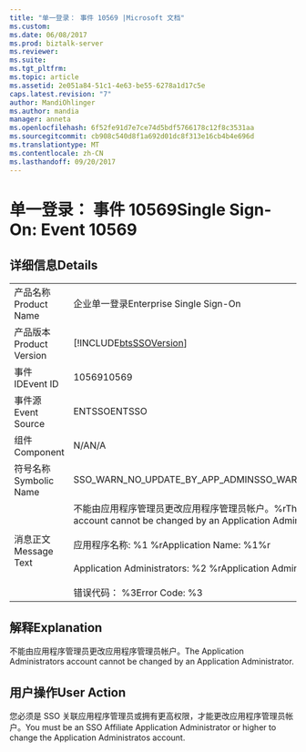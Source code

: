```yaml
---
title: "单一登录： 事件 10569 |Microsoft 文档"
ms.custom: 
ms.date: 06/08/2017
ms.prod: biztalk-server
ms.reviewer: 
ms.suite: 
ms.tgt_pltfrm: 
ms.topic: article
ms.assetid: 2e051a84-51c1-4e63-be55-6278a1d17c5e
caps.latest.revision: "7"
author: MandiOhlinger
ms.author: mandia
manager: anneta
ms.openlocfilehash: 6f52fe91d7e7ce74d5bdf5766178c12f8c3531aa
ms.sourcegitcommit: cb908c540d8f1a692d01dc8f313e16cb4b4e696d
ms.translationtype: MT
ms.contentlocale: zh-CN
ms.lasthandoff: 09/20/2017
---
```

# <a name="single-sign-on-event-10569"></a><span data-ttu-id="b8eb3-102">单一登录： 事件 10569</span><span class="sxs-lookup"><span data-stu-id="b8eb3-102">Single Sign-On: Event 10569</span></span>
## <a name="details"></a><span data-ttu-id="b8eb3-103">详细信息</span><span class="sxs-lookup"><span data-stu-id="b8eb3-103">Details</span></span>  
  
|||  
|-|-|  
|<span data-ttu-id="b8eb3-104">产品名称</span><span class="sxs-lookup"><span data-stu-id="b8eb3-104">Product Name</span></span>|<span data-ttu-id="b8eb3-105">企业单一登录</span><span class="sxs-lookup"><span data-stu-id="b8eb3-105">Enterprise Single Sign-On</span></span>|  
|<span data-ttu-id="b8eb3-106">产品版本</span><span class="sxs-lookup"><span data-stu-id="b8eb3-106">Product Version</span></span>|[!INCLUDE[btsSSOVersion](../includes/btsssoversion-md.md)]|  
|<span data-ttu-id="b8eb3-107">事件 ID</span><span class="sxs-lookup"><span data-stu-id="b8eb3-107">Event ID</span></span>|<span data-ttu-id="b8eb3-108">10569</span><span class="sxs-lookup"><span data-stu-id="b8eb3-108">10569</span></span>|  
|<span data-ttu-id="b8eb3-109">事件源</span><span class="sxs-lookup"><span data-stu-id="b8eb3-109">Event Source</span></span>|<span data-ttu-id="b8eb3-110">ENTSSO</span><span class="sxs-lookup"><span data-stu-id="b8eb3-110">ENTSSO</span></span>|  
|<span data-ttu-id="b8eb3-111">组件</span><span class="sxs-lookup"><span data-stu-id="b8eb3-111">Component</span></span>|<span data-ttu-id="b8eb3-112">N/A</span><span class="sxs-lookup"><span data-stu-id="b8eb3-112">N/A</span></span>|  
|<span data-ttu-id="b8eb3-113">符号名称</span><span class="sxs-lookup"><span data-stu-id="b8eb3-113">Symbolic Name</span></span>|<span data-ttu-id="b8eb3-114">SSO_WARN_NO_UPDATE_BY_APP_ADMIN</span><span class="sxs-lookup"><span data-stu-id="b8eb3-114">SSO_WARN_NO_UPDATE_BY_APP_ADMIN</span></span>|  
|<span data-ttu-id="b8eb3-115">消息正文</span><span class="sxs-lookup"><span data-stu-id="b8eb3-115">Message Text</span></span>|<span data-ttu-id="b8eb3-116">不能由应用程序管理员更改应用程序管理员帐户。%r</span><span class="sxs-lookup"><span data-stu-id="b8eb3-116">The Application Administrators account cannot be changed by an Application Administrator.%r</span></span><br /><br /> <span data-ttu-id="b8eb3-117">应用程序名称: %1 %r</span><span class="sxs-lookup"><span data-stu-id="b8eb3-117">Application Name: %1%r</span></span><br /><br /> <span data-ttu-id="b8eb3-118">Application Administrators: %2 %r</span><span class="sxs-lookup"><span data-stu-id="b8eb3-118">Application Administrators: %2%r</span></span><br /><br /> <span data-ttu-id="b8eb3-119">错误代码： %3</span><span class="sxs-lookup"><span data-stu-id="b8eb3-119">Error Code: %3</span></span>|  
  
## <a name="explanation"></a><span data-ttu-id="b8eb3-120">解释</span><span class="sxs-lookup"><span data-stu-id="b8eb3-120">Explanation</span></span>  
 <span data-ttu-id="b8eb3-121">不能由应用程序管理员更改应用程序管理员帐户。</span><span class="sxs-lookup"><span data-stu-id="b8eb3-121">The Application Administrators account cannot be changed by an Application Administrator.</span></span>  
  
## <a name="user-action"></a><span data-ttu-id="b8eb3-122">用户操作</span><span class="sxs-lookup"><span data-stu-id="b8eb3-122">User Action</span></span>  
 <span data-ttu-id="b8eb3-123">您必须是 SSO 关联应用程序管理员或拥有更高权限，才能更改应用程序管理员帐户。</span><span class="sxs-lookup"><span data-stu-id="b8eb3-123">You must be an SSO Affiliate Application Administrator or higher to change the Application Administratos account.</span></span>